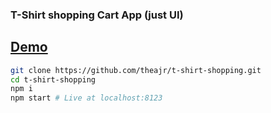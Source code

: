 ### T-Shirt shopping Cart App (just UI)

## [Demo](https://theajr.github.io/t-shirt-shopping/)
```sh
git clone https://github.com/theajr/t-shirt-shopping.git
cd t-shirt-shopping
npm i
npm start # Live at localhost:8123
```
